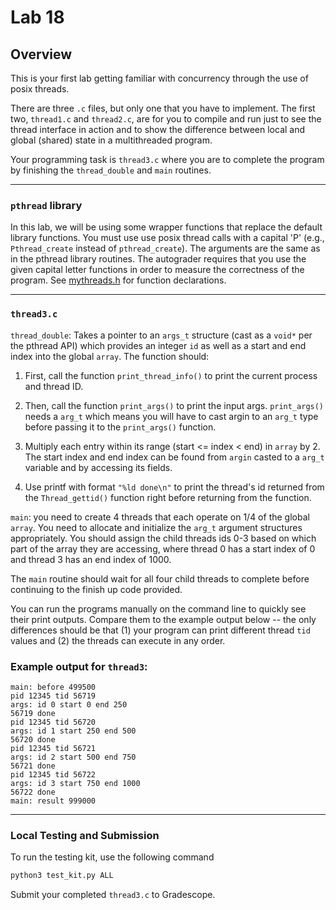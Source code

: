 # Lab 18

## Overview

This is your first lab getting familiar with concurrency through the use of
posix threads.  

There are three `.c` files, but only one that you have to implement. The first
two, `thread1.c` and `thread2.c`, are for you to compile and run just to see
the thread interface in action and to show the difference between local and
global (shared) state in a multithreaded program.

Your programming task is `thread3.c` where you are to complete the program by
finishing the `thread_double` and `main` routines.  

---

### `pthread` library

In this lab, we will be using some wrapper functions that replace the default
library functions.  You must use use posix thread calls with a capital 'P'
(e.g., `Pthread_create` instead of `pthread_create`).  The arguments are the
same as in the pthread library routines. The autograder requires that you use
the given capital letter functions in order to measure the correctness of the
program. See [mythreads.h](mythreads.h) for function declarations.

---

### `thread3.c`

`thread_double`: Takes a pointer to an `args_t` structure (cast as a `void*`
per the pthread API) which provides an integer `id` as well as a start and end
index into the global `array`. The function should:

1. First, call the function `print_thread_info()` to print the current process
   and thread ID.

2. Then, call the function `print_args()` to print the input args.
   `print_args()` needs a `arg_t` which means you will have to cast argin to an
   `arg_t` type before passing it to the `print_args()` function.

3. Multiply each entry within its range (start <= index < end) in `array` by 2.
   The start index and end index can be found from `argin` casted to a `arg_t`
   variable and by accessing its fields.

4. Use printf with format `"%ld done\n"` to print the thread's id returned from
   the `Thread_gettid()` function right before returning from the function.

`main`: you need to create 4 threads that each operate on 1/4 of the global
`array`.  You need to allocate and initialize the `arg_t` argument structures
appropriately.  You should assign the child threads ids 0-3 based on which part
of the array they are accessing, where thread 0 has a start index of 0 and
thread 3 has an end index of 1000.

The `main` routine should wait for all four child threads to complete before
continuing to the finish up code provided.

You can run the programs manually on the command line to quickly see their
print outputs. Compare them to the example output below -- the only differences
should be that (1) your program can print different thread `tid` values and (2)
the threads can execute in any order.

### Example output for `thread3`:

```
main: before 499500
pid 12345 tid 56719
args: id 0 start 0 end 250
56719 done
pid 12345 tid 56720
args: id 1 start 250 end 500
56720 done
pid 12345 tid 56721
args: id 2 start 500 end 750
56721 done 
pid 12345 tid 56722
args: id 3 start 750 end 1000
56722 done
main: result 999000
```

---

### Local Testing and Submission

To run the testing kit, use the following command
```bash
python3 test_kit.py ALL
```
Submit your completed `thread3.c` to Gradescope.
